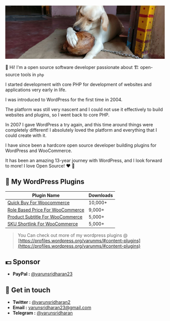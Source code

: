 ![banner.jpg](banner.jpg)

👋 Hi! I'm a open source software developer passionate about 🏗️ open-source tools in `php`

I started development with core PHP for development of websites and applications very early in life. 

I was introduced to WordPress for the first time in 2004.

The platform was still very nascent and I could not use it effectively to build websites and plugins, so I went back to core PHP.

In 2007 I gave WordPress a try again, and this time around things were completely different! I absolutely loved the platform and everything that I could create with it.

I have since been a hardcore open source developer building plugins for WordPress and WooCommerce.

It has been an amazing 13-year journey with WordPress, and I look forward to more! I love Open Source! ❤️  🙂

## 🔌  My WordPress Plugins
| Plugin Name | Downloads |
| ----------- | --------- |
| [Quick Buy For Woocommerce](https://wordpress.org/plugins/woocommerce-quick-buy/) | 10,000+ |
| [Role Based Price For WooCommerce](https://wordpress.org/plugins/woocommerce-role-based-price/) | 9,000+ |
| [Product Subtitle For WooCommerce](https://wordpress.org/plugins/wc-product-subtitle/) | 5,000+ |
| [SKU Shortlink For WooCommerce](https://wordpress.org/plugins/sku-shortlink-for-woocommerce/) | 5,000+ |

>   You Can check out more of my wordpress plugins @ [https://profiles.wordpress.org/varunms/#content-plugins](https://profiles.wordpress.org/varunms/#content-plugins)
  

## 💵  Sponsor 
- **PayPal :** [@varunsridharan23](https://www.paypal.me/varunsridharan23)

##  💌 Get in touch
- **Twitter :** [@varunsridharan2](https://twitter.com/varunsridharan2)
- **Email :** [varunsridharan23@gmail.com](mailto:varunsridharan23@gmail.com)
- **Telegram :** [@varunsridharan](https://t.me/varunsridharan)
